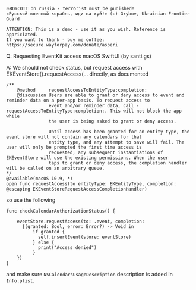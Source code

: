 ```
🔥BOYCOTT on russia - terrorist must be punished!
«Русский военный корабль, иди на хуй!» (c) Grybov, Ukrainian Frontier Guard

ATTENTION: This is a demo - use it as you wish. Reference is appriciated.
If you want to thank - buy me coffee: https://secure.wayforpay.com/donate/asperi
```

Q: Requesting EventKit access macOS SwiftUI (by santi.gs)

A: We should not check status, but request access with EKEventStore().requestAccess(... directly, as documented

    /**
        @method     requestAccessToEntityType:completion:
        @discussion Users are able to grant or deny access to event and reminder data on a per-app basis. To request access to
                    event and/or reminder data, call -requestAccessToEntityType:completion:. This will not block the app while
                    the user is being asked to grant or deny access.
     
                    Until access has been granted for an entity type, the event store will not contain any calendars for that
                    entity type, and any attempt to save will fail. The user will only be prompted the first time access is
                    requested; any subsequent instantiations of EKEventStore will use the existing permissions. When the user
                    taps to grant or deny access, the completion handler will be called on an arbitrary queue.
    */
    @available(macOS 10.9, *)
    open func requestAccess(to entityType: EKEntityType, completion: @escaping EKEventStoreRequestAccessCompletionHandler)


so use the following

    func checkCalendarAuthorizationStatus() {

        eventStore.requestAccess(to: .event, completion:
          {(granted: Bool, error: Error?) -> Void in
              if granted {
                self.insertEvent(store: eventStore)
              } else {
                print("Access denied")
              }
        })
    }

and make sure `NSCalendarsUsageDescription` description is added in `Info.plist`.
